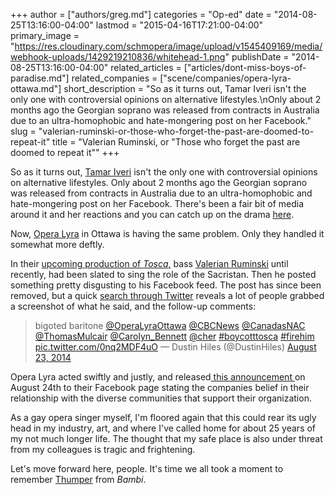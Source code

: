 +++
author = ["authors/greg.md"]
categories = "Op-ed"
date = "2014-08-25T13:16:00-04:00"
lastmod = "2015-04-16T17:21:00-04:00"
primary_image = "https://res.cloudinary.com/schmopera/image/upload/v1545409169/media/webhook-uploads/1429219210836/whitehead-1.png"
publishDate = "2014-08-25T13:16:00-04:00"
related_articles = ["articles/dont-miss-boys-of-paradise.md"]
related_companies = ["scene/companies/opera-lyra-ottawa.md"]
short_description = "So as it turns out, Tamar Iveri isn&#039;t the only one with controversial opinions on alternative lifestyles.\nOnly about 2 months ago the Georgian soprano was released from contracts in Australia due to an ultra-homophobic and hate-mongering post on her Facebook."
slug = "valerian-ruminski-or-those-who-forget-the-past-are-doomed-to-repeat-it"
title = "Valerian Ruminski, or &quot;Those who forget the past are doomed to repeat it&quot;"
+++

So as it turns out, [Tamar Iveri](/desdemona-down/) isn't the only one with controversial opinions on alternative lifestyles.
Only about 2 months ago the Georgian soprano was released from contracts in Australia due to an ultra-homophobic and hate-mongering post on her Facebook. There's been a fair bit of media around it and her reactions and you can catch up on the drama [here](/desdemona-down/).

Now, [Opera Lyra](https://operalyra.ca/) in Ottawa is having the same problem. Only they handled it somewhat more deftly.

In their [upcoming production of _Tosca_,](https://operalyra.ca/upcoming-season/tosca/) bass [Valerian Ruminski](https://twitter.com/search?q=%23ValerianRuminski&src=tyah) until recently, had been slated to sing the role of the Sacristan. Then he posted something pretty disgusting to his Facebook feed. The post has since been removed, but a quick [search through Twitter](https://twitter.com/search?q=valerian%20ruminski&src=typd) reveals a lot of people grabbed a screenshot of what he said, and the follow-up comments:

> bigoted baritone [@OperaLyraOttawa](https://twitter.com/OperaLyraOttawa) [@CBCNews](https://twitter.com/CBCNews) [@CanadasNAC](https://twitter.com/CanadasNAC) [@ThomasMulcair](https://twitter.com/ThomasMulcair) [@Carolyn_Bennett](https://twitter.com/Carolyn_Bennett) [@cher](https://twitter.com/cher) [#boycotttosca](https://twitter.com/hashtag/boycotttosca?src=hash) [#firehim](https://twitter.com/hashtag/firehim?src=hash) [pic.twitter.com/0nq2MDF4uO](http://t.co/0nq2MDF4uO)
> — Dustin Hiles (@DustinHiles) [August 23, 2014](https://twitter.com/DustinHiles/statuses/503008165907431424)

Opera Lyra acted swiftly and justly, and released[ this announcement ](https://www.facebook.com/operalyraottawa/posts/10153100362834202)on August 24th to their Facebook page stating the companies belief in their relationship with the diverse communities that support their organization.

As a gay opera singer myself, I'm floored again that this could rear its ugly head in my industry, art, and where I've called home for about 25 years of my not much longer life. The thought that my safe place is also under threat from my colleagues is tragic and frightening.

Let's move forward here, people. It's time we all took a moment to remember [Thumper](https://www.youtube.com/watch?v=nGt9jAkWie4) from _Bambi_.
